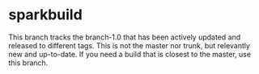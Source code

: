 sparkbuild
==========

This branch tracks the branch-1.0 that has been actively updated and released to 
different tags. This is not the master nor trunk, but relevantly new and up-to-date.
If you need a build that is closest to the master, use this branch.
